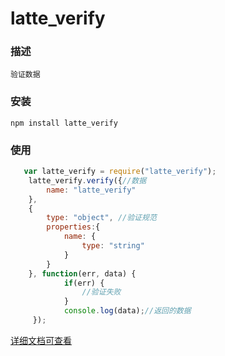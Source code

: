 # latte_verify
###  描述
    验证数据
###  安装
    npm install latte_verify
###  使用
```javascript
   var latte_verify = require("latte_verify");
	latte_verify.verify({//数据
		name: "latte_verify"
	},
	{
		type: "object", //验证规范
		properties:{
	      	name: {
	      		type: "string"
	      	}
	    }
 	}, function(err, data) {
	 		if(err) {
	        	//验证失败
	        }
	        console.log(data);//返回的数据
	 });
```

[详细文档可查看](http://www.kancloud.cn/qiongtubao/latte_verify/248582)
